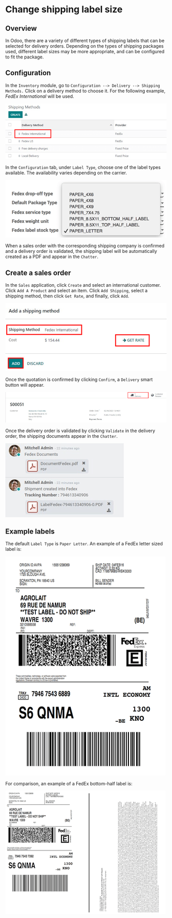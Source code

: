 # Change shipping label size

## Overview

In Odoo, there are a variety of different types of shipping labels that
can be selected for delivery orders. Depending on the types of shipping
packages used, different label sizes may be more appropriate, and can be
configured to fit the package.

## Configuration

In the `Inventory` module, go to `Configuration --> Delivery -->
Shipping Methods.` Click on a delivery method to choose it. For the
following example, *FedEx International* will be used.

<img src="label_type/shipping-options.png" class="align-center"
alt="Different shipping methods." />

In the `Configuration` tab, under `Label Type`, choose one of the label
types available. The availability varies depending on the carrier.

<img src="label_type/label-type-dropdown.png" class="align-center"
alt="Select a label type." />

When a sales order with the corresponding shipping company is confirmed
and a delivery order is validated, the shipping label will be
automatically created as a PDF and appear in the `Chatter`.

## Create a sales order

In the `Sales` application, click `Create` and select an international
customer. Click `Add A Product` and select an item. Click
`Add Shipping`, select a shipping method, then click `Get Rate`, and
finally, click `Add`.

<img src="label_type/shipping-rate.png" class="align-center"
alt="Add a shipping method and rate to a sales order." />

Once the quotation is confirmed by clicking `Confirm`, a `Delivery`
smart button will appear.

<img src="label_type/shipping-italy-so.png" class="align-center"
alt="Delivery order smart button." />

Once the delivery order is validated by clicking `Validate` in the
delivery order, the shipping documents appear in the `Chatter`.

<img src="label_type/shipping-pdfs.png" class="align-center"
alt="Shipping PDF documents." />

## Example labels

The default `Label Type` is `Paper Letter`. An example of a FedEx letter
sized label is:

<img src="label_type/full-page-fedex.png" class="align-center"
alt="Full page letter size FedEx shipping label." />

For comparison, an example of a FedEx bottom-half label is:

<img src="label_type/half-page-fedex.png" class="align-center"
alt="Half page letter size FedEx shipping label." />
